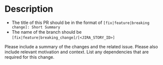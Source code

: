 # Description

- The title of this PR should be in the format of `[fix|feature|breaking change]: Short Summary`
- The name of the branch should be `[fix|feature|breaking_change]/[<JIRA_STORY_ID>]`

Please include a summary of the changes and the related issue. Please also include relevant motivation and context. List any dependencies that are required for this change.